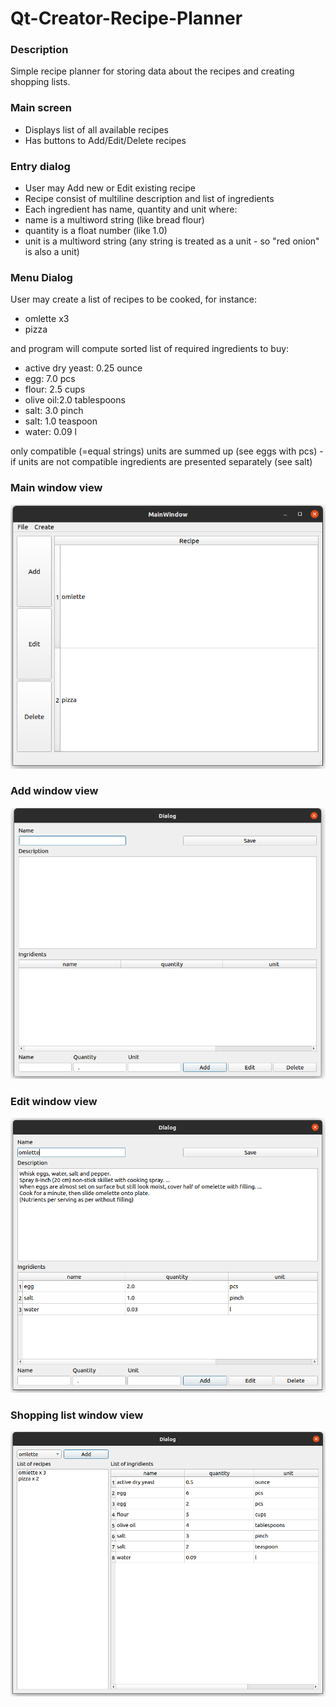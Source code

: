 # Qt-Creator-Recipe-Planner

### Description
Simple recipe planner for storing data about the recipes and creating shopping lists.

### Main screen

- Displays list of all available recipes
- Has buttons to Add/Edit/Delete recipes

### Entry dialog

- User may Add new or Edit existing recipe
- Recipe consist of multiline description and list of ingredients
- Each ingredient has name, quantity and unit where:
 - name is a multiword string (like bread flour)
 - quantity is a float number (like 1.0)
 - unit is a multiword string (any string is treated as a unit - so "red onion" is also a unit)

### Menu Dialog

User may create a list of recipes to be cooked, for instance:

- omlette x3
- pizza 

and program will compute sorted list of required ingredients to buy:

- active dry yeast: 0.25 ounce
- egg: 7.0 pcs
- flour: 2.5 cups
- olive oil:2.0 tablespoons
- salt: 3.0 pinch
- salt: 1.0 teaspoon
- water: 0.09 l

only compatible (=equal strings) units are summed up (see eggs with pcs) - if units are not compatible ingredients are presented separately (see salt)

### Main window view
<img width="600" src="https://github.com/mkaniukk/Qt-Creator-Recipe-Planner/blob/main/assets/mainwindow.png">

### Add window view
<img width = "600" src="https://github.com/mkaniukk/Qt-Creator-Recipe-Planner/blob/main/assets/addwindow.png">
  
### Edit window view
<img width = "600" src="https://github.com/mkaniukk/Qt-Creator-Recipe-Planner/blob/main/assets/editwindow.png">
  
### Shopping list window view
<img width = "600" src="https://github.com/mkaniukk/Qt-Creator-Recipe-Planner/blob/main/assets/shoppinglistwindow.png">

